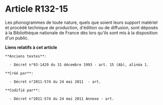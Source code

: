 # Article R132-15

Les phonogrammes de toute nature, quels que soient leurs support matériel et procédé technique de production, d'édition ou de
diffusion, sont déposés à la Bibliothèque nationale de France dès lors qu'ils sont mis à la disposition d'un public.

**Liens relatifs à cet article**

	**Anciens textes**:

	  - Décret n°93-1429 du 31 décembre 1993 - art. 15 (Ab), alinéa 1.

	**Créé par**:

	  - Décret n°2011-574 du 24 mai 2011  - art.

	**Codifié par**:

	  - Décret n°2011-574 du 24 mai 2011 Annexe - art.
